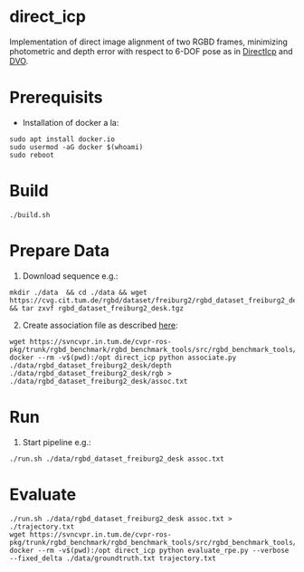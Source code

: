 # direct_icp
Implementation of direct image alignment of two RGBD frames, minimizing photometric and depth error with respect to 6-DOF pose as in [DirectIcp](doc/direct_icp.pdf) and [DVO](doc/kerl13iros.pdf).

# Prerequisits

- Installation of docker a la:
```
sudo apt install docker.io
sudo usermod -aG docker $(whoami)
sudo reboot
```

# Build
```
./build.sh
```
# Prepare Data

1. Download sequence e.g.:
```
mkdir ./data  && cd ./data && wget https://cvg.cit.tum.de/rgbd/dataset/freiburg2/rgbd_dataset_freiburg2_desk.tgz && tar zxvf rgbd_dataset_freiburg2_desk.tgz 
```

2. Create association file as described [here](https://cvg.cit.tum.de/data/datasets/rgbd-dataset/tools):
```
wget https://svncvpr.in.tum.de/cvpr-ros-pkg/trunk/rgbd_benchmark/rgbd_benchmark_tools/src/rgbd_benchmark_tools/associate.py
docker --rm -v$(pwd):/opt direct_icp python associate.py ./data/rgbd_dataset_freiburg2_desk/depth ./data/rgbd_dataset_freiburg2_desk/rgb > ./data/rgbd_dataset_freiburg2_desk/assoc.txt
```

# Run
1. Start pipeline e.g.:
```
./run.sh ./data/rgbd_dataset_freiburg2_desk assoc.txt
```

# Evaluate
```
./run.sh ./data/rgbd_dataset_freiburg2_desk assoc.txt > ./trajectory.txt
wget https://svncvpr.in.tum.de/cvpr-ros-pkg/trunk/rgbd_benchmark/rgbd_benchmark_tools/src/rgbd_benchmark_tools/evaluate_rpe.py
docker --rm -v$(pwd):/opt direct_icp python evaluate_rpe.py --verbose --fixed_delta ./data/groundtruth.txt trajectory.txt
```

